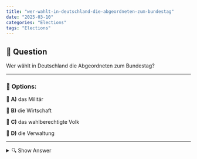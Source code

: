 ```yaml
---
title: "wer-wahlt-in-deutschland-die-abgeordneten-zum-bundestag"
date: "2025-03-10"
categories: "Elections"
tags: "Elections"
---
```


## 📌 **Question**

Wer wählt in Deutschland die Abgeordneten zum Bundestag?



---

### 📝 **Options:**

🔘 **A)** das Militär

🔘 **B)** die Wirtschaft

🔘 **C)** das wahlberechtigte Volk

🔘 **D)** die Verwaltung

---

<details>
  <summary>🔍 Show Answer</summary>

  <p>
💡  <b>Correct Answer:</b>  c
  </p>
  <p>
    📖<b>Explanation:</b>
    In Deutschland basiert die demokratische Wahl der Abgeordneten zum Bundestag auf dem Prinzip des allgemeinen, freien und gleichen Wahlrechts. Alle wahlberechtigten Bürgerinnen und Bürger, die das 18. Lebensjahr vollendet haben und in Deutschland leben, können an den Bundestagswahlen teilnehmen. Sie stimmen für Parteien und Direktkandidaten in ihren Wahlkreisen. Das Militär, die Wirtschaft oder die Verwaltung haben kein direktes Mitspracherecht bei der Wahl der Abgeordneten. Diese Struktur sichert die Vertretung des Volkes im nationalen Parlament.
  </p>
</details>

